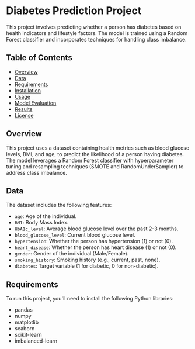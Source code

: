 # Diabetes Prediction Project

This project involves predicting whether a person has diabetes based on health indicators and lifestyle factors. The model is trained using a Random Forest classifier and incorporates techniques for handling class imbalance.

## Table of Contents

- [Overview](#overview)
- [Data](#data)
- [Requirements](#requirements)
- [Installation](#installation)
- [Usage](#usage)
- [Model Evaluation](#model-evaluation)
- [Results](#results)
- [License](#license)

## Overview

This project uses a dataset containing health metrics such as blood glucose levels, BMI, and age, to predict the likelihood of a person having diabetes. The model leverages a Random Forest classifier with hyperparameter tuning and resampling techniques (SMOTE and RandomUnderSampler) to address class imbalance.

## Data

The dataset includes the following features:
- `age`: Age of the individual.
- `BMI`: Body Mass Index.
- `HbA1c_level`: Average blood glucose level over the past 2-3 months.
- `blood_glucose_level`: Current blood glucose level.
- `hypertension`: Whether the person has hypertension (1) or not (0).
- `heart_disease`: Whether the person has heart disease (1) or not (0).
- `gender`: Gender of the individual (Male/Female).
- `smoking_history`: Smoking history (e.g., current, past, none).
- `diabetes`: Target variable (1 for diabetic, 0 for non-diabetic).

## Requirements

To run this project, you'll need to install the following Python libraries:
- pandas
- numpy
- matplotlib
- seaborn
- scikit-learn
- imbalanced-learn


